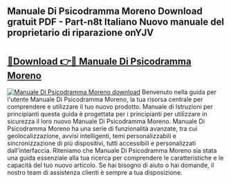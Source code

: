 ## Manuale Di Psicodramma Moreno Download gratuit PDF - Part-n8t Italiano Nuovo manuale del proprietario di riparazione onYJV

# <h2><a href="http://df9z3i.blite.top/?on=Manuale+Di+Psicodramma+Moreno">🔗Download 👉🔴 Manuale Di Psicodramma Moreno</a></h2>

[![Manuale Di Psicodramma Moreno download](https://i.imgur.com/lujVjoI.png)](http://df9z3i.blite.top/?on=Manuale+Di+Psicodramma+Moreno)
Benvenuto nella guida per l'utente Manuale Di Psicodramma Moreno, la tua risorsa centrale per comprendere e utilizzare il tuo nuovo prodotto. Manuale di Istruzioni per principianti questa guida è progettata per i principianti per utilizzare in sicurezza il loro nuovo Manuale Di Psicodramma Moreno. Manuale Di Psicodramma Moreno ha una serie di funzionalità avanzate, tra cui geolocalizzazione, avvisi intelligenti, temi personalizzabili e sincronizzazione di più dispositivi, tutti accessibili e personalizzati dall'interfaccia. Riteniamo che Manuale Di Psicodramma Moreno sia stata una guida essenziale alla tua ricerca per comprendere le caratteristiche e le capacità del tuo nuovo articolo. Se hai bisogno di aiuto o hai domande, il nostro team di assistenza clienti è sempre a tua disposizione.
